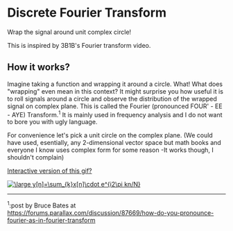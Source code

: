 # Discrete Fourier Transform
Wrap the signal around unit complex circle!

This is inspired by 3B1B's Fourier transform video.

## How it works?

Imagine taking a function and wrapping it around a circle. What! What does "wrapping" even mean in this context? 
It might surprise you how useful it is to roll signals around a circle and observe the distribution of the wrapped signal on complex plane. This is called the Fourier (pronounced FOUR' - EE - AYE) Transform.<sup>1</sup> It is mainly used in frequency analysis and I do not want to bore you with ugly language.

For convenience let's pick a unit circle on the complex plane. (We could have used, esentially, any 2-dimensional vector space but math books and everyone I know uses complex form for some reason -It works though, I shouldn't complain)

<a href="https://editor.p5js.org/alpersunter1@gmail.com/present/cX1xOPs8w" target="_blank">Interactive version of this gif?</a>

<a href="https://www.codecogs.com/eqnedit.php?latex=\dpi{150}&space;\large&space;y[n]=\sum_{k}x[n]\cdot&space;e^{i2\pi&space;kn/N}" target="_blank"><img src="https://latex.codecogs.com/gif.latex?\dpi{150}&space;\large&space;y[n]=\sum_{k}x[n]\cdot&space;e^{i2\pi&space;kn/N}" title="\large y[n]=\sum_{k}x[n]\cdot e^{i2\pi kn/N}" /></a>

--------
<sup>1</sup>:post by Bruce Bates at https://forums.parallax.com/discussion/87669/how-do-you-pronounce-fourier-as-in-fourier-transform
